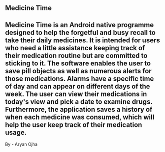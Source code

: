 **Medicine Time**
---
Medicine Time is an Android native programme designed to help the forgetful and busy recall to take their daily medicines. It is intended for users who need a little assistance keeping track of their medication routine but are committed to sticking to it. The software enables the user to save pill objects as well as numerous alerts for those medications. Alarms have a specific time of day and can appear on different days of the week. The user can view their medications in today's view and pick a date to examine drugs. Furthermore, the application saves a history of when each medicine was consumed, which will help the user keep track of their medication usage.
---
By - Aryan Ojha

